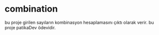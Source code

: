 # combination
bu proje girilen sayıların kombinasyon hesaplamasını çıktı olarak verir. bu proje patikaDev ödevidir.
